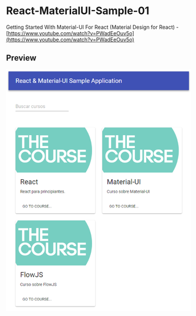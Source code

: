 # React-MaterialUI-Sample-01
Getting Started With Material-UI For React (Material Design for React) - [https://www.youtube.com/watch?v=PWadEeOuv5o](https://www.youtube.com/watch?v=PWadEeOuv5o)

## Preview

![](Preview.png?raw=true)

